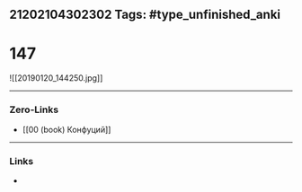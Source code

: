 21202104302302
Tags: #type_unfinished_anki 
---
# 147

![[20190120_144250.jpg]]

---
### Zero-Links
- [[00 (book) Конфуций]]
---
### Links
-